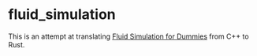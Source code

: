 # fluid_simulation
This is an attempt at translating [Fluid Simulation for Dummies](https://mikeash.com/pyblog/fluid-simulation-for-dummies.html) from C++ to Rust.
